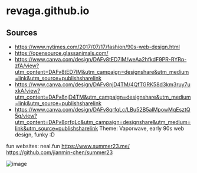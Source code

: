 # revaga.github.io

## Sources
* https://www.nytimes.com/2017/07/17/fashion/90s-web-design.html
* https://opensource.glassanimals.com/
* https://www.canva.com/design/DAFv8tED7lM/weAa2hfkdF9PR-RYRp-zfA/view?utm_content=DAFv8tED7lM&utm_campaign=designshare&utm_medium=link&utm_source=publishsharelink
* https://www.canva.com/design/DAFv8njD4TM/4QfTGRK58d3km3ruy7uxkA/view?utm_content=DAFv8njD4TM&utm_campaign=designshare&utm_medium=link&utm_source=publishsharelink
* https://www.canva.com/design/DAFv8qrfqLc/LBu52B5alMpowMqEsztQ5g/view?utm_content=DAFv8qrfqLc&utm_campaign=designshare&utm_medium=link&utm_source=publishsharelink
Theme: Vaporwave, early 90s web design, funky :D


fun websites:
neal.fun
https://www.summer23.me/
https://github.com/jianmin-chen/summer23

![image](https://github.com/revaga/revaga.github.io/assets/58123400/ee71bf04-3e2f-4efc-bafb-5930cb7de8e0)
